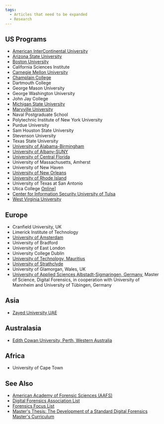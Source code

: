```yaml
---
tags:
  - Articles that need to be expanded
  - Research
---
```

## US Programs

* [American InterContinental University](https://www.aiuniv.edu/degrees/criminal-justice/bachelors-forensic-science)
* [Arizona State University](https://globalsecurity.asu.edu/expertise/cybersecurity-and-trusted-foundations/)
* [Boston University](https://www.bu.edu/met/degrees-certificates/digital-forensics-graduate-certificate/)
* California Sciences Institute
* [Carnegie Mellon University](https://csd.cmu.edu/academics/masters/overview)
* [Champlain College](https://online.champlain.edu/degrees-certificates/masters-digital-forensic-science)
* Dartmouth College
* George Mason University
* George Washington University
* John Jay College
* [Michigan State University](https://cj.msu.edu/graduates/forensic-science/forensic-home.html)
* [Maryville University](https://online.maryville.edu/online-masters-degrees/cyber-security/)
* Naval Postgraduate School
* Polytechnic Institute of New York University
* Purdue University
* Sam Houston State University
* Stevenson University
* Texas State University
* [University of Alabama-Birmingham](https://businessdegrees.uab.edu/mis-degree-masters/)
* [University of Albany-SUNY](https://www.albany.edu/business/programs/bs-digital-forensics)
* [University of Central Florida](https://www.ucf.edu/online/degree/digital-forensics-m-s/)
* University of Massachusetts, Amherst
* University of New Haven
* [University of New Orleans](https://www.uno.edu/academics/cos/computer-science)
* [University of Rhode Island](https://web.uri.edu/cs/dfcsc/)
* University of Texas at San Antonio
* Utica College
  [Online](http://www.onlineuticacollege.com/programs/computer-forensics-specialization.asp)\]
* [Center for Information Security University of Tulsa](http://www.cis.utulsa.edu/)
* [West Virginia University](https://forensics.wvu.edu/)

## Europe

* Cranfield University, UK
* Limerick Institute of Technology
* [University of Amsterdam](http://www.studeren.uva.nl/ma-forensic-science)
* University of Bradford
* University of East London
* University College Dublin
* [University of Technology, Mauritius](https://www.utm.ac.mu/)
* [University of Strathclyde](http://www.strath.ac.uk/science/forensicinformatics/)
* University of Glamorgan, Wales, UK
* [University of Applied Sciences Albstadt-Sigmaringen, Germany](http://www.digitaleforensik.com),
  Master of Science, Digital Forensics, in cooperation with University of
  Mannheim and University of Tübingen, Germany

## Asia

* [Zayed University UAE](http://www.zu.ac.ae/main/en/colleges/colleges/college_information_technology/graduate_certificate_programs/cr_invest/intro.aspx)

## Australasia

* [Edith Cowan University, Perth, Western Australia](https://www.ecu.edu.au/)

## Africa

* University of Cape Town

## See Also

* [American Academy of Forensic Sciences (AAFS)](https://www.aafs.org/)
* [Digital Forensics Association List](http://www.digitalforensicsassociation.org/formal-education/)
* [Forensics Focus List](https://forensicfocus.com/computer-forensics-education-directory)
* [Master's Thesis: The Development of a Standard Digital Forensics Master's Curriculum](https://docs.lib.purdue.edu/cgi/viewcontent.cgi?article=1010&context=techmasters&sei-redir=1#search=%22katie%20strzempka%20thesis%22)
